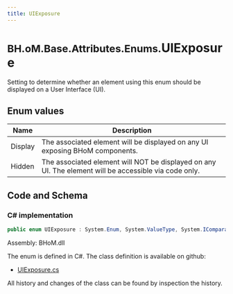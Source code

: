 ```yaml
---
title: UIExposure
---
```


# <small>BH.oM.Base.Attributes.Enums.</small>**UIExposure**

Setting to determine whether an element using this enum should be displayed on a User Interface (UI).

## Enum values

| Name            | Description                                                    |
|-----------------|----------------------------------------------------------------|
| Display |  The associated element will be displayed on any UI exposing BHoM components.  |
| Hidden |  The associated element will NOT be displayed on any UI. The element will be accessible via code only.  |


## Code and Schema

### C# implementation

``` C# title="C#"
public enum UIExposure : System.Enum, System.ValueType, System.IComparable, System.ISpanFormattable, System.IFormattable, System.IConvertible
```

Assembly: BHoM.dll

The enum is defined in C#. The class definition is available on github:

- [UIExposure.cs](https://github.com/BHoM/BHoM/blob/develop/BHoM/Attributes\Enums\UIExposure.cs)

All history and changes of the class can be found by inspection the history.
